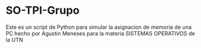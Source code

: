 # SO-TPI-Grupo
Este es un script de Python para simular la asignacion de memoria de una PC hecho por Agustin Meneses para la materia SISTEMAS OPERATIVOS de la UTN 
